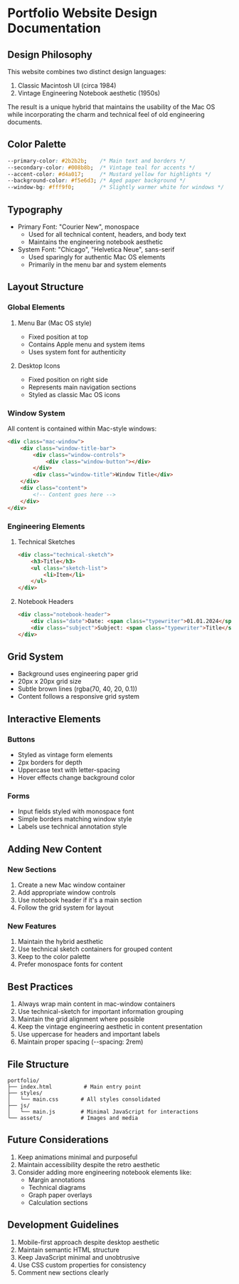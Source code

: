 # Portfolio Website Design Documentation

## Design Philosophy
This website combines two distinct design languages:
1. Classic Macintosh UI (circa 1984)
2. Vintage Engineering Notebook aesthetic (1950s)

The result is a unique hybrid that maintains the usability of the Mac OS while incorporating the charm and technical feel of old engineering documents.

## Color Palette
```css
--primary-color: #2b2b2b;    /* Main text and borders */
--secondary-color: #008b8b;  /* Vintage teal for accents */
--accent-color: #d4a017;     /* Mustard yellow for highlights */
--background-color: #f5e6d3; /* Aged paper background */
--window-bg: #fff9f0;        /* Slightly warmer white for windows */
```

## Typography
- Primary Font: "Courier New", monospace
  - Used for all technical content, headers, and body text
  - Maintains the engineering notebook aesthetic
- System Font: "Chicago", "Helvetica Neue", sans-serif
  - Used sparingly for authentic Mac OS elements
  - Primarily in the menu bar and system elements

## Layout Structure

### Global Elements
1. Menu Bar (Mac OS style)
   - Fixed position at top
   - Contains Apple menu and system items
   - Uses system font for authenticity

2. Desktop Icons
   - Fixed position on right side
   - Represents main navigation sections
   - Styled as classic Mac OS icons

### Window System
All content is contained within Mac-style windows:
```html
<div class="mac-window">
    <div class="window-title-bar">
        <div class="window-controls">
            <div class="window-button"></div>
        </div>
        <div class="window-title">Window Title</div>
    </div>
    <div class="content">
        <!-- Content goes here -->
    </div>
</div>
```

### Engineering Elements
1. Technical Sketches
   ```html
   <div class="technical-sketch">
       <h3>Title</h3>
       <ul class="sketch-list">
           <li>Item</li>
       </ul>
   </div>
   ```

2. Notebook Headers
   ```html
   <div class="notebook-header">
       <div class="date">Date: <span class="typewriter">01.01.2024</span></div>
       <div class="subject">Subject: <span class="typewriter">Title</span></div>
   </div>
   ```

## Grid System
- Background uses engineering paper grid
- 20px x 20px grid size
- Subtle brown lines (rgba(70, 40, 20, 0.1))
- Content follows a responsive grid system

## Interactive Elements

### Buttons
- Styled as vintage form elements
- 2px borders for depth
- Uppercase text with letter-spacing
- Hover effects change background color

### Forms
- Input fields styled with monospace font
- Simple borders matching window style
- Labels use technical annotation style

## Adding New Content

### New Sections
1. Create a new Mac window container
2. Add appropriate window controls
3. Use notebook header if it's a main section
4. Follow the grid system for layout

### New Features
1. Maintain the hybrid aesthetic
2. Use technical sketch containers for grouped content
3. Keep to the color palette
4. Prefer monospace fonts for content

## Best Practices
1. Always wrap main content in mac-window containers
2. Use technical-sketch for important information grouping
3. Maintain the grid alignment where possible
4. Keep the vintage engineering aesthetic in content presentation
5. Use uppercase for headers and important labels
6. Maintain proper spacing (--spacing: 2rem)

## File Structure
```
portfolio/
├── index.html          # Main entry point
├── styles/
│   └── main.css       # All styles consolidated
├── js/
│   └── main.js        # Minimal JavaScript for interactions
└── assets/            # Images and media
```

## Future Considerations
1. Keep animations minimal and purposeful
2. Maintain accessibility despite the retro aesthetic
3. Consider adding more engineering notebook elements like:
   - Margin annotations
   - Technical diagrams
   - Graph paper overlays
   - Calculation sections

## Development Guidelines
1. Mobile-first approach despite desktop aesthetic
2. Maintain semantic HTML structure
3. Keep JavaScript minimal and unobtrusive
4. Use CSS custom properties for consistency
5. Comment new sections clearly 